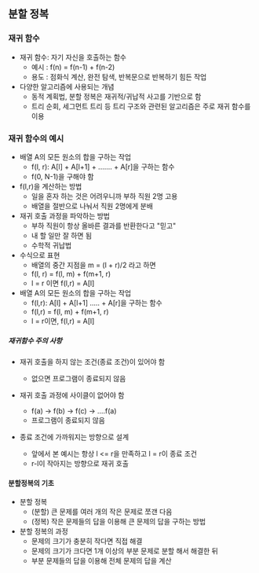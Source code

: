 ## 분할 정복

### 재귀 함수

- 재귀 함수: 자기 자신을 호출하는 함수
  - 예시 : f(n) = f(n-1) + f(n-2)
  - 용도 : 점화식 계산, 완전 탐색, 반복문으로 반복하기 힘든 작업
- 다양한 알고리즘에 사용되는 개념
  - 동적 계획법, 분할 정복은 재귀적/귀납적 사고를 기반으로 함
  - 트리 순회, 세그먼트 트리 등 트리 구조와 관련된 알고리즘은 주로 재귀 함수를 이용 



### 재귀 함수의 예시

- 배열 A의 모든 원소의 합을 구하는 작업
  - f(l, r): A[l] + A[l+1] + ....... + A[r]을 구하는 함수
  - f(0, N-1)을 구해야 함
- f(l,r)을 계산하는 방법
  - 일을 혼자 하는 것은 어려우니까 부하 직원 2명 고용
  - 배열을 절반으로 나눠서 직원 2명에게 분배
- 재귀 호출 과정을 파악하는 방법
  - 부하 직원이 항상 올바른 결과를 반환한다고 "믿고"
  - 내 할 일만 잘 하면 됨
  - 수학적 귀납법
- 수식으로 표현
  - 배열의 중간 지점을 m = (l + r)/2 라고 하면
  - f(l, r) = f(l, m) + f(m+1, r)
  - l = r 이면 f(l,r) = A[l]
- 배열 A의 모든 원소의 합을 구하는 작업
  - f(l,r): A[l] + A[l+1] ..... + A[r]을 구하는 함수
  - f(l,r) = f(l, m) + f(m+1, r)
  - l = r이면, f(l,r) = A[l]

##### 재귀함수 주의 사항

- 재귀 호출을 하지 않는 조건(종료 조건)이 있어야 함
  - 없으면 프로그램이 종료되지 않음
- 재귀 호출 과정에 사이클이 없어야 함
  - f(a) -> f(b) -> f(c) -> ....f(a)
  - 프로그램이 종료되지 않음

- 종료 조건에 가까워지는 방향으로 설계
  - 앞에서 본 예시는 항상 l <= r을 만족하고 l = r이 종료 조건
  - r-l이 작아지는 방향으로 재귀 호출 



#### 분할정복의 기초

- 분할 정복
  - (분할) 큰 문제를 여러 개의 작은 문제로 쪼갠 다음
  - (정복) 작은 문제들의 답을 이용해 큰 문제의 답을 구하는 방법
- 분할 정복의 과정
  - 문제의 크기가 충분히 작다면 직접 해결
  - 문제의 크기가 크다면 1개 이상의 부분 문제로 분할 해서 해결한 뒤
  - 부분 문제들의 답을 이용해 전체 문제의 답을 계산

